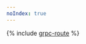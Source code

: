 ```yaml
---
noIndex: true
---
```


{% include [grpc-route](../../_includes/managed-kubernetes/alb-ref/grpc-route.md) %}